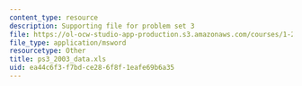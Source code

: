 ```yaml
---
content_type: resource
description: Supporting file for problem set 3
file: https://ol-ocw-studio-app-production.s3.amazonaws.com/courses/1-224j-carrier-systems-fall-2003/ea44c6f3f7bdce286f8f1eafe69b6a35_ps3_2003_data.xls
file_type: application/msword
resourcetype: Other
title: ps3_2003_data.xls
uid: ea44c6f3-f7bd-ce28-6f8f-1eafe69b6a35
---
```

